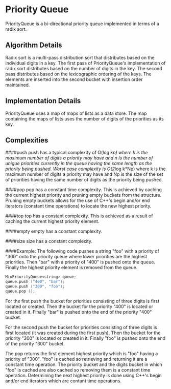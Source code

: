 Priority Queue
==============
PriorityQueue is a bi-directional priority queue implemented in
terms of a radix sort. 

Algorithm Details
-----------------
Radix sort is a multi-pass distribution sort that distributes based
on the individual digits in a key. The first pass of PriorityQueue's
implementation of radix sort distributes based on the number of
digits in the key. The second pass distributes based on the
lexicographic ordering of the keys. The elements are inserted into
the second bucket with insertion order maintained.

Implementation Details
----------------------

PriorityQueue uses a map of maps of lists as a data store. The
map containing the maps of lists uses the number of digits of the
priorities as its key. 

Complexities 
------------

####push
push has a typical complexity of O(log k*n) where k is the maximum
number of digits a priority may have and n is the number of unigue 
priorities currently in the queue having the same length as the
priority being pushed. Worst case complexity is O(2*log k*Np) where
k is the maximum number of digits a priority may have and Np is the
size of the set of priorities having the same number of digits as
the priority being pushed.

####pop
pop has a constant time complexity. This is achieved by caching the
current highest priority and pruning empty buckets from the structure.
Pruning empty buckets allows for the use of C++'s begin and/or end
iterators (constant time operations) to locate the new highest
priority.

####top
top has a constant complexity. This is achieved as a result of caching
the current highest priority element.

####empty
empty has a constant complexity.

####size
size has a constant complexity.

####Example:
The following code pushes a string "foo" with a priority of "300"
onto the priority queue where lower priorities are the highest
priorities. Then "bar" with a priority of "400" is pushed onto the
queue. Finally the highest priority element is removed from the queue.

```c++
MinPriorityQueue<string> queue;  
queue.push ("400", "bar");
queue.push ("300", "foo");
queue.pop ();
```

For the first push the bucket for priorities consisting of three
digits is first located or created. Then the bucket for the priority
"400" is located or created in it. Finally "bar" is pushed onto the
end of the priority "400" bucket.

For the second push the bucket for priorities consisting of three
digits is first located (it was created during the first push). Then
the bucket for the priority "300" is located or created in it. Finally
"foo" is pushed onto the end of the priority "300" bucket.

The pop returns the first element highest priority which is "foo"
having a priority of "300". "foo" is cached so retrieving and
returning it are a constant time operation. The priority bucket and
the digits bucket in which "foo" is cached are also cached so removing
them is a constant time operation. Determining the next highest
priority is done using C++'s begin and/or end iterators which are
contant time operations.
